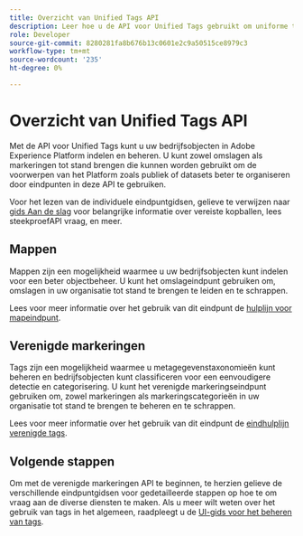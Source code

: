 ```yaml
---
title: Overzicht van Unified Tags API
description: Leer hoe u de API voor Unified Tags gebruikt om uniforme tags en mappen in Adobe Experience Platform te beheren.
role: Developer
source-git-commit: 8280281fa8b676b13c0601e2c9a50515ce8979c3
workflow-type: tm+mt
source-wordcount: '235'
ht-degree: 0%

---
```



# Overzicht van Unified Tags API

Met de API voor Unified Tags kunt u uw bedrijfsobjecten in Adobe Experience Platform indelen en beheren. U kunt zowel omslagen als markeringen tot stand brengen die kunnen worden gebruikt om de voorwerpen van het Platform zoals publiek of datasets beter te organiseren door eindpunten in deze API te gebruiken.

Voor het lezen van de individuele eindpuntgidsen, gelieve te verwijzen naar [gids Aan de slag](./getting-started.md) voor belangrijke informatie over vereiste kopballen, lees steekproefAPI vraag, en meer.

## Mappen

Mappen zijn een mogelijkheid waarmee u uw bedrijfsobjecten kunt indelen voor een beter objectbeheer. U kunt het omslageindpunt gebruiken om, omslagen in uw organisatie tot stand te brengen te leiden en te schrappen.

Lees voor meer informatie over het gebruik van dit eindpunt de [hulplijn voor mapeindpunt](./folders.md).

## Verenigde markeringen

Tags zijn een mogelijkheid waarmee u metagegevenstaxonomieën kunt beheren en bedrijfsobjecten kunt classificeren voor een eenvoudigere detectie en categorisering. U kunt het verenigde markeringseindpunt gebruiken om, zowel markeringen als markeringscategorieën in uw organisatie tot stand te brengen te beheren en te schrappen.

Lees voor meer informatie over het gebruik van dit eindpunt de [eindhulplijn verenigde tags](./tags.md).

## Volgende stappen

Om met de verenigde markeringen API te beginnen, te herzien gelieve de verschillende eindpuntgidsen voor gedetailleerde stappen op hoe te om vraag aan de diverse diensten te maken. Als u meer wilt weten over het gebruik van tags in het algemeen, raadpleegt u de [UI-gids voor het beheren van tags](../ui/managing-tags.md).
